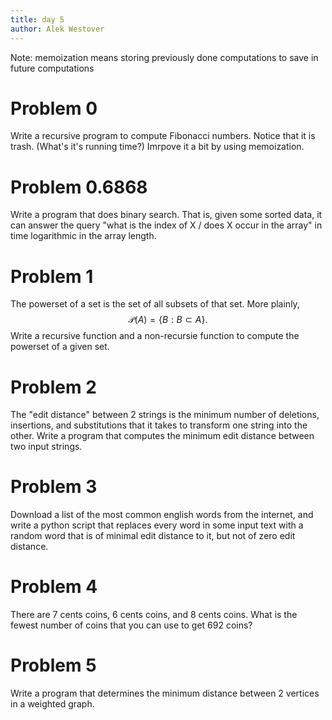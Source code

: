 ```yaml
--- 
title: day 5
author: Alek Westover
--- 
```


Note: memoization means storing previously done computations to save in future computations

# Problem 0
Write a recursive program to compute Fibonacci numbers. Notice that it is trash. (What's it's running time?) 
Imrpove it a bit by using memoization.

# Problem 0.6868
Write a program that does binary search. That is, given some sorted data, it can answer the query "what is the index of X / does X occur in the array" in time logarithmic in the array length.

# Problem 1
The powerset of a set is the set of all subsets of that set. More plainly, 
$$\mathcal{P}(A) = \{ B: B \subset A \}.$$
Write a recursive function and a non-recursie function to compute the powerset of a given set.

# Problem 2
The "edit distance" between 2 strings is the minimum number of deletions, insertions, and substitutions that it takes to transform one string into the other. Write a program that computes the minimum edit distance between two input strings.

# Problem 3
Download a list of the most common english words from the internet, and write a python script that replaces every word in some input text with a random word that is of minimal edit distance to it, but not of zero edit distance.

# Problem 4

There are 7 cents coins, 6 cents coins, and 8 cents coins. What is the fewest number of coins that you can use to get 692 coins?

# Problem 5
Write a program that determines the minimum distance between 2 vertices in a weighted graph.


